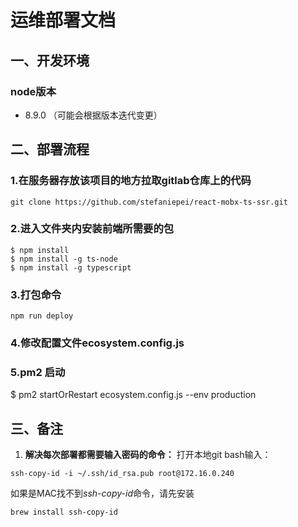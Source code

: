 # 运维部署文档

## 一、开发环境

### node版本
* 8.9.0 （可能会根据版本迭代变更）


## 二、部署流程

### 1.在服务器存放该项目的地方拉取gitlab仓库上的代码
```
git clone https://github.com/stefaniepei/react-mobx-ts-ssr.git
```

### 2.进入文件夹内安装前端所需要的包
```
$ npm install
$ npm install -g ts-node
$ npm install -g typescript
```

### 3.打包命令
```
npm run deploy
```

### 4.修改配置文件ecosystem.config.js


### 5.pm2 启动
$ pm2 startOrRestart ecosystem.config.js --env production


## 三、备注
1. **解决每次部署都需要输入密码的命令：**
 打开本地git bash输入：
 ```
 ssh-copy-id -i ~/.ssh/id_rsa.pub root@172.16.0.240
 ```
 如果是MAC找不到*ssh-copy-id*命令，请先安装
 ```
 brew install ssh-copy-id
 ```
